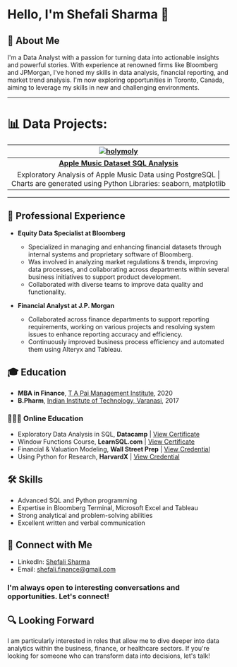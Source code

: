 # Hello, I'm Shefali Sharma 👋

## 🚀 About Me
I'm a Data Analyst with a passion for turning data into actionable insights and powerful stories. With experience at renowned firms like Bloomberg and JPMorgan, I've honed my skills in data analysis, financial reporting, and market trend analysis. I'm now exploring opportunities in Toronto, Canada, aiming to leverage my skills in new and challenging environments.

---
# 📊 Data Projects:

|  [![holymoly](https://images.unsplash.com/photo-1609081219090-a6d81d3085bf?q=80&w=3126&auto=format&fit=crop&ixlib=rb-4.0.3&ixid=M3wxMjA3fDB8MHxwaG90by1wYWdlfHx8fGVufDB8fHx8fA%3D%3D)](https://shefaliisharma.github.io/holymoly) | 
|:---------------------------------------------------------------------------------------------------------------------------------------------------------------------------------------------------------------------------------:|
|                                                                             **[Apple Music Dataset SQL Analysis](shefaliisharma.github.io/holymoly)**                                                                             |
|                                                   Exploratory Analysis of Apple Music Data using PostgreSQL \| Charts are generated using Python Libraries: seaborn, matplotlib                                                   |


---
## 💼 Professional Experience
- **Equity Data Specialist at Bloomberg**
  - Specialized in managing and enhancing financial datasets through internal systems and proprietary software of Bloomberg.
  - Was involved in analyzing market regulations & trends, improving data processes, and collaborating across departments within several business initiatives to support product development.
  - Collaborated with diverse teams to improve data quality and functionality.

- **Financial Analyst at J.P. Morgan**
  - Collaborated across finance departments to support reporting requirements, working on various projects and resolving system issues to enhance reporting accuracy and efficiency.
  - Continuously improved business process efficiency and automated them using Alteryx and Tableau.

## 🎓 Education
- **MBA in Finance**, [T A Pai Management Institute](https://www.tapmi.edu.in/programs/mba/), 2020
- **B.Pharm**, [Indian Institute of Technology, Varanasi](https://iitbhu.ac.in/dept/phe), 2017

### 👩🏽‍💻 Online Education 
- Exploratory Data Analysis in SQL, **Datacamp** | [View Certificate](assets/shefalisharma_sql_certificate.pdf) 
- Window Functions Course, **LearnSQL.com** | [View Certificate](https://learnsql.com/files/course-certificate/iqlEgEvksirjTtDbcqmNZzDIOVwYamjRlKvFQwMa)
- Financial & Valuation Modeling, **Wall Street Prep** | [View Credential](https://certification.wallstreetprep.com/b6d09be6-abab-4fcd-90d0-79ce1fc62bad#gs.6vkwhw)
- Using Python for Research, **HarvardX** | [View Credential](https://courses.edx.org/certificates/e4060b141ad241769b9c3d3204a3bc93) 

## 🛠 Skills
- Advanced SQL and Python programming
- Expertise in Bloomberg Terminal, Microsoft Excel and Tableau
- Strong analytical and problem-solving abilities
- Excellent written and verbal communication

## 🤝 Connect with Me
- LinkedIn: [Shefali Sharma](https://www.linkedin.com/in/shefaliisharma/)
- Email: [shefali.finance@gmail.com](mailto:shefali.finance@gmail.com)

### I'm always open to interesting conversations and opportunities. Let's connect! 

## 🔍 Looking Forward
I am particularly interested in roles that allow me to dive deeper into data analytics within the business, finance, or healthcare sectors. If you're looking for someone who can transform data into decisions, let's talk!
